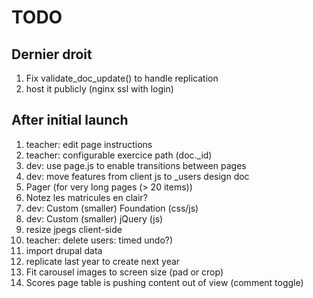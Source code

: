# TODO

## Dernier droit
1. Fix validate_doc_update() to handle replication
1. host it publicly (nginx ssl with login)

## After initial launch
1. teacher: edit page instructions
1. teacher: configurable exercice path (doc._id)
1. dev: use page.js to enable transitions between pages
1. dev: move features from client js to _users design doc
1. Pager (for very long pages (> 20 items))
1. Notez les matricules en clair?
1. dev: Custom (smaller) Foundation (css/js)
1. dev: Custom (smaller) jQuery (js)
1. resize jpegs client-side
1. teacher: delete users: timed undo?)
1. import drupal data
1. replicate last year to create next year
1. Fit carousel images to screen size (pad or crop)
1. Scores page table is pushing content out of view (comment toggle)
